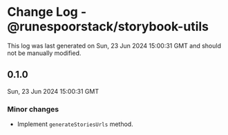 # Change Log - @runespoorstack/storybook-utils

This log was last generated on Sun, 23 Jun 2024 15:00:31 GMT and should not be manually modified.

## 0.1.0
Sun, 23 Jun 2024 15:00:31 GMT

### Minor changes

- Implement `generateStoriesUrls` method.

